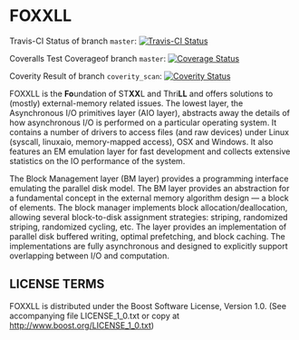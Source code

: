 # FOXXLL
Travis-CI Status of branch `master`: [![Travis-CI Status](https://travis-ci.org/stxxl/foxxll.svg?branch=master)](https://travis-ci.org/stxxl/foxxll)

Coveralls Test Coverageof branch `master`:
[![Coverage Status](https://coveralls.io/repos/github/stxxl/foxxll/badge.svg?branch=master)](https://coveralls.io/github/stxxl/foxxll?branch=master)

Coverity Result of branch `coverity_scan`: [![Coverity Status](https://scan.coverity.com/projects/15041/badge.svg?flat=1)](https://scan.coverity.com/projects/foxxll)


FOXXLL is the **Fo**undation of ST**XX**L and Thri**LL** and offers solutions to (mostly) external-memory related issues.
The lowest layer, the Asynchronous I/O primitives layer (AIO layer), abstracts away the details of how asynchronous I/O is performed on a particular operating system.
It contains a number of drivers to access files (and raw devices) under Linux (syscall, linuxaio, memory-mapped access), OSX and Windows.
It also features an EM emulation layer for fast development and collects extensive statistics on the IO performance of the system.

The Block Management layer (BM layer) provides a programming interface emulating the parallel disk model.
The BM layer provides an abstraction for a fundamental concept in the external memory algorithm design — a block of elements.
The block manager implements block allocation/deallocation, allowing several block-to-disk assignment strategies: striping, randomized striping, randomized cycling, etc.
The layer provides an implementation of parallel disk buffered writing, optimal prefetching, and block caching.
The implementations are fully asynchronous and designed to explicitly support overlapping between I/O and computation.

## LICENSE TERMS

FOXXLL is distributed under the Boost Software License, Version 1.0. (See accompanying file LICENSE_1_0.txt or copy at http://www.boost.org/LICENSE_1_0.txt)
